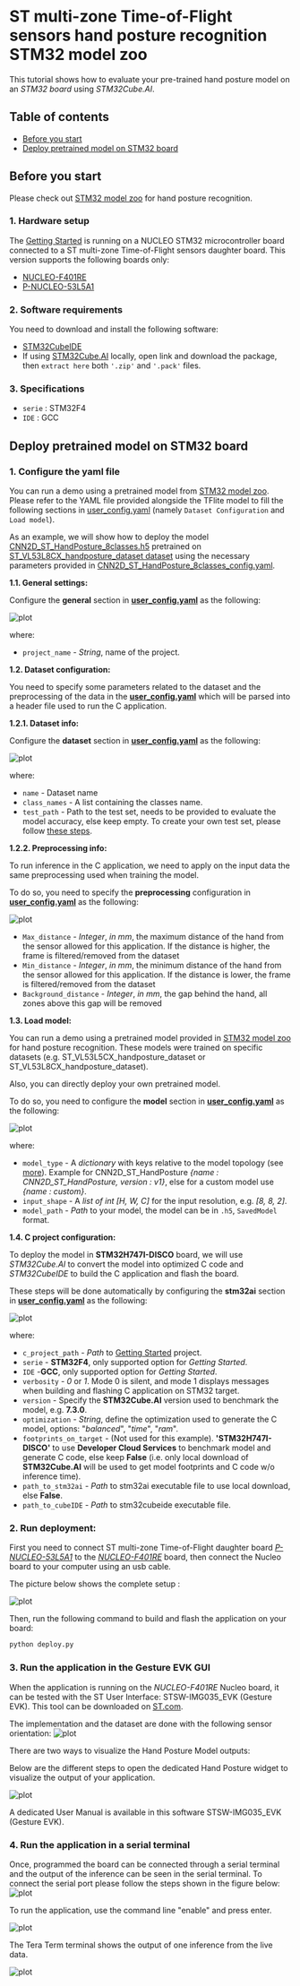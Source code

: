 # ST multi-zone Time-of-Flight sensors hand posture recognition STM32 model zoo

This tutorial shows how to evaluate your pre-trained hand posture model on an *STM32 board* using *STM32Cube.AI*.


## Table of contents

* <a href='#prereqs'>Before you start</a><br>
* <a href='#deploy'>Deploy pretrained model on STM32 board</a><br>

## Before you start
<a id='prereqs'></a>


Please check out [STM32 model zoo](../../models/README.md) for hand posture recognition.

### **1. Hardware setup**

The [Getting Started](../../getting_started/README.md) is running on a NUCLEO STM32 microcontroller board connected to a ST multi-zone Time-of-Flight sensors daughter board. This version supports the following boards only:

- [NUCLEO-F401RE](https://www.https://www.st.com/en/evaluation-tools/nucleo-f401re)
- [P-NUCLEO-53L5A1](https://www.st.com/en/evaluation-tools/p-nucleo-53l5a1)

### **2. Software requirements**

You need to download and install the following software:

- [STM32CubeIDE](https://www.st.com/en/development-tools/stm32cubeide.html)
- If using [STM32Cube.AI](https://www.st.com/en/embedded-software/x-cube-ai.html) locally, open link and download the package, then `extract here` both `'.zip'` and `'.pack'` files.

### **3. Specifications**

- `serie` : STM32F4
- `IDE` : GCC


## Deploy pretrained model on STM32 board
<a id='deploy'></a>

### **1. Configure the yaml file**

You can run a demo using a pretrained model from [STM32 model zoo](../../models/README.md). Please refer to the YAML file provided alongside the TFlite model to fill the following sections in [user_config.yaml](user_config.yaml) (namely `Dataset Configuration` and `Load model`).

As an example, we will show how to deploy the model [CNN2D_ST_HandPosture_8classes.h5](../../models/CNN2D_ST_HandPosture/ST_pretrainedmodel_custom_dataset/ST_VL53L8CX_handposture_dataset/CNN2D_ST_HandPosture_8classes/CNN2D_ST_HandPosture_8classes.h5) pretrained on [ST_VL53L8CX_handposture_dataset dataset](../training/datasets/) using the necessary parameters provided in [CNN2D_ST_HandPosture_8classes_config.yaml](../../models/CNN2D_ST_HandPosture/ST_pretrainedmodel_custom_dataset/ST_VL53L8CX_handposture_dataset/CNN2D_ST_HandPosture_8classes/CNN2D_ST_HandPosture_8classes_config.yaml).

**1.1. General settings:**

Configure the **general** section in **[user_config.yaml](user_config.yaml)** as the following:


![plot](./doc/img/general_config.JPG)

where:

- `project_name` - *String*, name of the project.

**1.2. Dataset configuration:**

You need to specify some parameters related to the dataset and the preprocessing of the data in the **[user_config.yaml](user_config.yaml)** which will be parsed into a header file used to run the C application.

**1.2.1. Dataset info:**

Configure the **dataset** section in **[user_config.yaml](user_config.yaml)** as the following:

![plot](./doc/img/dataset_config_1.JPG)

where:

- `name` - Dataset name
- `class_names` - A list containing the classes name.
- `test_path` - Path to the test set, needs to be provided to evaluate the model accuracy, else keep empty. To create your own test set, please follow [these steps](../training/README.md#create-your-st-tof-dataset).

**1.2.2. Preprocessing info:**

To run inference in the C application, we need to apply on the input data the same preprocessing used when training the model.

To do so, you need to specify the **preprocessing** configuration in **[user_config.yaml](user_config.yaml)** as the following:


![plot](./doc/img/data_prepro.JPG)

- `Max_distance` - *Integer*, *in mm*, the maximum distance of the hand from the sensor allowed for this application. If the distance is higher, the frame is filtered/removed from the dataset
- `Min_distance` - *Integer*, *in mm*, the minimum distance of the hand from the sensor allowed for this application. If the distance is lower, the frame is filtered/removed from the dataset
- `Background_distance` - *Integer*, *in mm*, the gap behind the hand, all zones above this gap will be removed

**1.3. Load model:**

You can run a demo using a pretrained model provided in [STM32 model zoo](../../models/README.md) for hand posture recognition. These models were trained on specific datasets (e.g. ST_VL53L5CX_handposture_dataset or ST_VL53L8CX_handposture_dataset).

Also, you can directly deploy your own pretrained model.

To do so, you need to configure the **model** section in **[user_config.yaml](user_config.yaml)** as the following:

![plot](./doc/img/model_config.JPG)

where:

- `model_type` - A *dictionary* with keys relative to the model topology (see [more](../training/doc/models.json)). Example for CNN2D_ST_HandPosture *{name : CNN2D_ST_HandPosture, version : v1}*, else for a custom model use *{name : custom}*.
- `input_shape` -  A *list of int* *[H, W, C]* for the input resolution, e.g. *[8, 8, 2]*.
- `model_path` - *Path* to your model, the model can be in `.h5`, `SavedModel` format.


**1.4. C project configuration:**

To deploy the model in **STM32H747I-DISCO** board, we will use *STM32Cube.AI* to convert the model into optimized C code and *STM32CubeIDE* to build the C application and flash the board.

These steps will be done automatically by configuring the **stm32ai** section in **[user_config.yaml](user_config.yaml)** as the following:

![plot](./doc/img/cubeai_config.JPG)

where:
- `c_project_path` - *Path* to [Getting Started](../../getting_started/README.md) project.
- `serie` - **STM32F4**, only supported option for *Getting Started*.
- `IDE` -**GCC**, only supported option for *Getting Started*.
- `verbosity` - *0* or *1*. Mode 0 is silent, and mode 1 displays messages when building and flashing C application on STM32 target.
- `version` - Specify the **STM32Cube.AI** version used to benchmark the model, e.g. **7.3.0**.
- `optimization` - *String*, define the optimization used to generate the C model, options: "*balanced*", "*time*", "*ram*".
- `footprints_on_target` - (Not used for this example). **'STM32H747I-DISCO'** to use **Developer Cloud Services** to benchmark model and generate C code, else keep **False** (i.e. only local download of **STM32Cube.AI** will be used to get model footprints and C code w/o inference time).
- `path_to_stm32ai` - *Path* to stm32ai executable file to use local download, else **False**.
- `path_to_cubeIDE` - *Path* to stm32cubeide executable file.


### **2. Run deployment:**

First you need to connect ST multi-zone Time-of-Flight daughter board [*P-NUCLEO-53L5A1*](https://www.st.com/en/evaluation-tools/p-nucleo-53l5a1) to the [*NUCLEO-F401RE*](https://www.https://www.st.com/en/evaluation-tools/nucleo-f401re) board, then connect the Nucleo board to your computer using an usb cable.

The picture below shows the complete setup :

![plot](./doc/img/hardware_setup.JPG)

Then, run the following command to build and flash the application on your board:


```bash
python deploy.py
```


### **3. Run the application in the Gesture EVK GUI**

When the application is running on the *NUCLEO-F401RE* Nucleo board, it can be tested with the ST User Interface: STSW-IMG035_EVK (Gesture EVK).
This tool can be downloaded on [ST.com](https://www.st.com/en/embedded-software/stsw-img035.html).

The implementation and the dataset are done with the following sensor orientation:
![plot](./doc/img/sensor_orientation.JPG)

There are two ways to visualize the Hand Posture Model outputs: 

Below are the different steps to open the dedicated Hand Posture widget to visualize the output of your application.

![plot](./doc/img/hand_posture_widget.JPG)

A dedicated User Manual is available in this software STSW-IMG035_EVK (Gesture EVK).

### **4. Run the application in a serial terminal**
Once, programmed the board can be connected through a serial terminal and the output of the inference can be seen in the serial terminal. 
To connect the serial port please follow the steps shown in the figure below:
![plot](./doc/img/tera_term_connection.png)

To run the application, use the command line "enable" and press enter.

![plot](./doc/img/getting_started_running.jpg)

The Tera Term terminal shows the output of one inference from the live data.

![plot](./doc/img/application_running.JPG)
